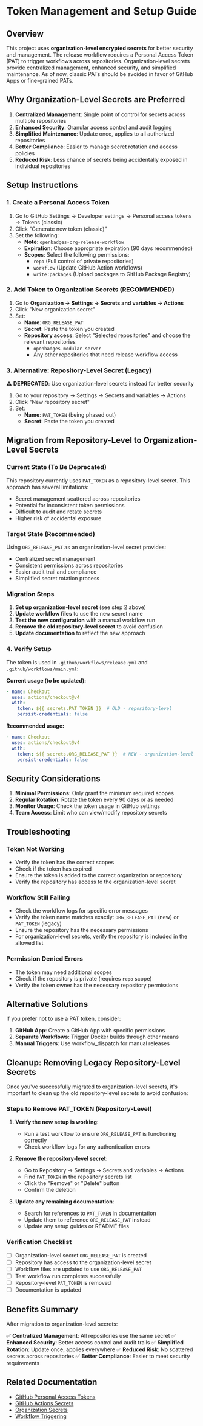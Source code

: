 # Token Management and Setup Guide

## Overview

This project uses **organization-level encrypted secrets** for better security and management. The release workflow requires a Personal Access Token (PAT) to trigger workflows across repositories. Organization-level secrets provide centralized management, enhanced security, and simplified maintenance. As of now, classic PATs should be avoided in favor of GitHub Apps or fine-grained PATs.

## Why Organization-Level Secrets are Preferred

1. **Centralized Management**: Single point of control for secrets across multiple repositories
2. **Enhanced Security**: Granular access control and audit logging
3. **Simplified Maintenance**: Update once, applies to all authorized repositories
4. **Better Compliance**: Easier to manage secret rotation and access policies
5. **Reduced Risk**: Less chance of secrets being accidentally exposed in individual repositories

## Setup Instructions

### 1. Create a Personal Access Token

1. Go to GitHub Settings → Developer settings → Personal access tokens → Tokens (classic)
2. Click "Generate new token (classic)"
3. Set the following:
   - **Note**: `openbadges-org-release-workflow`
   - **Expiration**: Choose appropriate expiration (90 days recommended)
   - **Scopes**: Select the following permissions:
     - `repo` (Full control of private repositories)
     - `workflow` (Update GitHub Action workflows)
     - `write:packages` (Upload packages to GitHub Package Registry)

### 2. Add Token to Organization Secrets (RECOMMENDED)

1. Go to **Organization → Settings → Secrets and variables → Actions**
2. Click "New organization secret"
3. Set:
   - **Name**: `ORG_RELEASE_PAT`
   - **Secret**: Paste the token you created
   - **Repository access**: Select "Selected repositories" and choose the relevant repositories
     - `openbadges-modular-server`
     - Any other repositories that need release workflow access

### 3. Alternative: Repository-Level Secret (Legacy)

⚠️ **DEPRECATED**: Use organization-level secrets instead for better security

1. Go to your repository → Settings → Secrets and variables → Actions
2. Click "New repository secret"
3. Set:
   - **Name**: `PAT_TOKEN` (being phased out)
   - **Secret**: Paste the token you created

## Migration from Repository-Level to Organization-Level Secrets

### Current State (To Be Deprecated)
This repository currently uses `PAT_TOKEN` as a repository-level secret. This approach has several limitations:
- Secret management scattered across repositories
- Potential for inconsistent token permissions
- Difficult to audit and rotate secrets
- Higher risk of accidental exposure

### Target State (Recommended)
Using `ORG_RELEASE_PAT` as an organization-level secret provides:
- Centralized secret management
- Consistent permissions across repositories
- Easier audit trail and compliance
- Simplified secret rotation process

### Migration Steps

1. **Set up organization-level secret** (see step 2 above)
2. **Update workflow files** to use the new secret name
3. **Test the new configuration** with a manual workflow run
4. **Remove the old repository-level secret** to avoid confusion
5. **Update documentation** to reflect the new approach

### 4. Verify Setup

The token is used in `.github/workflows/release.yml` and `.github/workflows/main.yml`:

**Current usage (to be updated):**
```yaml
- name: Checkout
  uses: actions/checkout@v4
  with:
    token: ${{ secrets.PAT_TOKEN }}  # OLD - repository-level
    persist-credentials: false
```

**Recommended usage:**
```yaml
- name: Checkout
  uses: actions/checkout@v4
  with:
    token: ${{ secrets.ORG_RELEASE_PAT }}  # NEW - organization-level
    persist-credentials: false
```

## Security Considerations

1. **Minimal Permissions**: Only grant the minimum required scopes
2. **Regular Rotation**: Rotate the token every 90 days or as needed
3. **Monitor Usage**: Check the token usage in GitHub settings
4. **Team Access**: Limit who can view/modify repository secrets

## Troubleshooting

### Token Not Working
- Verify the token has the correct scopes
- Check if the token has expired
- Ensure the token is added to the correct organization or repository
- Verify the repository has access to the organization-level secret

### Workflow Still Failing
- Check the workflow logs for specific error messages
- Verify the token name matches exactly: `ORG_RELEASE_PAT` (new) or `PAT_TOKEN` (legacy)
- Ensure the repository has the necessary permissions
- For organization-level secrets, verify the repository is included in the allowed list

### Permission Denied Errors
- The token may need additional scopes
- Check if the repository is private (requires `repo` scope)
- Verify the token owner has the necessary repository permissions

## Alternative Solutions

If you prefer not to use a PAT token, consider:

1. **GitHub App**: Create a GitHub App with specific permissions
2. **Separate Workflows**: Trigger Docker builds through other means
3. **Manual Triggers**: Use workflow_dispatch for manual releases

## Cleanup: Removing Legacy Repository-Level Secrets

Once you've successfully migrated to organization-level secrets, it's important to clean up the old repository-level secrets to avoid confusion:

### Steps to Remove PAT_TOKEN (Repository-Level)

1. **Verify the new setup is working**:
   - Run a test workflow to ensure `ORG_RELEASE_PAT` is functioning correctly
   - Check workflow logs for any authentication errors

2. **Remove the repository-level secret**:
   - Go to Repository → Settings → Secrets and variables → Actions
   - Find `PAT_TOKEN` in the repository secrets list
   - Click the "Remove" or "Delete" button
   - Confirm the deletion

3. **Update any remaining documentation**:
   - Search for references to `PAT_TOKEN` in documentation
   - Update them to reference `ORG_RELEASE_PAT` instead
   - Update any setup guides or README files

### Verification Checklist

- [ ] Organization-level secret `ORG_RELEASE_PAT` is created
- [ ] Repository has access to the organization-level secret
- [ ] Workflow files are updated to use `ORG_RELEASE_PAT`
- [ ] Test workflow run completes successfully
- [ ] Repository-level `PAT_TOKEN` is removed
- [ ] Documentation is updated

## Benefits Summary

After migration to organization-level secrets:

✅ **Centralized Management**: All repositories use the same secret
✅ **Enhanced Security**: Better access control and audit trails
✅ **Simplified Rotation**: Update once, applies everywhere
✅ **Reduced Risk**: No scattered secrets across repositories
✅ **Better Compliance**: Easier to meet security requirements

## Related Documentation

- [GitHub Personal Access Tokens](https://docs.github.com/en/authentication/keeping-your-account-and-data-secure/creating-a-personal-access-token)
- [GitHub Actions Secrets](https://docs.github.com/en/actions/security-guides/encrypted-secrets)
- [Organization Secrets](https://docs.github.com/en/actions/security-guides/encrypted-secrets#creating-encrypted-secrets-for-an-organization)
- [Workflow Triggering](https://docs.github.com/en/actions/using-workflows/triggering-a-workflow)
